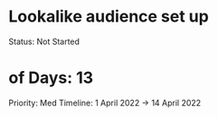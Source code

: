 # Lookalike audience set up

Status: Not Started
# of Days: 13
Priority: Med
Timeline: 1 April 2022 → 14 April 2022
